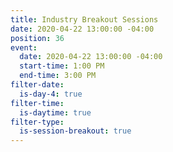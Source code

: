```yaml
---
title: Industry Breakout Sessions
date: 2020-04-22 13:00:00 -04:00
position: 36
event:
  date: 2020-04-22 13:00:00 -04:00
  start-time: 1:00 PM
  end-time: 3:00 PM
filter-date:
  is-day-4: true
filter-time:
  is-daytime: true
filter-type:
  is-session-breakout: true
---
```



